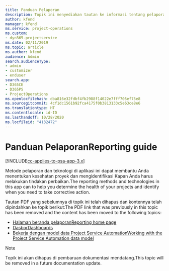 ```yaml
---
title: Panduan Pelaporan
description: Topik ini menyediakan tautan ke informasi tentang pelaporan.
author: kfend
manager: kfend
ms.service: project-operations
ms.custom:
- dyn365-projectservice
ms.date: 02/11/2019
ms.topic: article
ms.author: kfend
audience: Admin
search.audienceType:
- admin
- customizer
- enduser
search.app:
- D365CE
- D365PS
- ProjectOperations
ms.openlocfilehash: dba816e32fdbf4fb2988f14022e7fff705ef75e8
ms.sourcegitcommit: 4cf1dc1561b92fca4175f0b3813133c5e63ce8e6
ms.translationtype: HT
ms.contentlocale: id-ID
ms.lasthandoff: 10/28/2020
ms.locfileid: "4132472"
---
```

# <a name="reporting-guide"></a><span data-ttu-id="7dd63-103">Panduan Pelaporan</span><span class="sxs-lookup"><span data-stu-id="7dd63-103">Reporting guide</span></span>

[!INCLUDE[cc-applies-to-psa-app-3.x](../../includes/cc-applies-to-psa-app-3x.md)]

<span data-ttu-id="7dd63-104">Metode pelaporan dan teknologi di aplikasi ini dapat membantu Anda menentukan kesehatan proyek dan mengidentifikasi Kapan Anda harus melakukan tindakan perbaikan.</span><span class="sxs-lookup"><span data-stu-id="7dd63-104">The reporting methods and technologies in this app can to help you determine the health of your projects and identify when you need to take corrective action.</span></span> 

<span data-ttu-id="7dd63-105">Tautan PDF yang sebelumnya di topik ini telah dihapus dan kontennya telah dipindahkan ke topik berikut:</span><span class="sxs-lookup"><span data-stu-id="7dd63-105">The PDF link that was previously in this topic has been removed and the content has been moved to the following topics:</span></span>

- [<span data-ttu-id="7dd63-106">Halaman beranda pelaporan</span><span class="sxs-lookup"><span data-stu-id="7dd63-106">Reporting home page</span></span>](../reports-reporting-dynamics-365-project-service.md)
- [<span data-ttu-id="7dd63-107">Dasbor</span><span class="sxs-lookup"><span data-stu-id="7dd63-107">Dashboards</span></span>](../reports-dashboards.md)
- [<span data-ttu-id="7dd63-108">Bekerja dengan model data Project Service Automation</span><span class="sxs-lookup"><span data-stu-id="7dd63-108">Working with the Project Service Automation data model</span></span>](../reports-working-project-service-data-model.md)

> [!NOTE]
> <span data-ttu-id="7dd63-109">Topik ini akan dihapus di pembaruan dokumentasi mendatang.</span><span class="sxs-lookup"><span data-stu-id="7dd63-109">This topic will be removed in a future documentation update.</span></span> 
